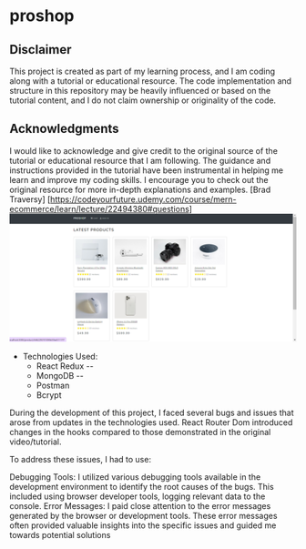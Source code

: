 # proshop

## Disclaimer

This project is created as part of my learning process, and I am coding along with a tutorial or educational resource. The code implementation and structure in this repository may be heavily influenced or based on the tutorial content, and I do not claim ownership or originality of the code.

## Acknowledgments

I would like to acknowledge and give credit to the original source of the tutorial or educational resource that I am following. The guidance and instructions provided in the tutorial have been instrumental in helping me learn and improve my coding skills. I encourage you to check out the original resource for more in-depth explanations and examples.
[Brad Traversy]
[https://codeyourfuture.udemy.com/course/mern-ecommerce/learn/lecture/22494380#questions]
![Screenshot](frontend/src/images/1.png)

- Technologies Used:
  - React Redux --
  - MongoDB --
  - Postman
  - Bcrypt

During the development of this project, I faced several bugs and issues that arose from updates in the technologies used. React Router Dom introduced changes in the hooks compared to those demonstrated in the original video/tutorial.

To address these issues, I had to use:

Debugging Tools: I utilized various debugging tools available in the development environment to identify the root causes of the bugs. This included using browser developer tools, logging relevant data to the console.
Error Messages: I paid close attention to the error messages generated by the browser or development tools. These error messages often provided valuable insights into the specific issues and guided me towards potential solutions